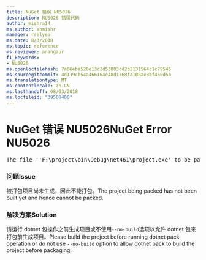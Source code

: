 ```yaml
---
title: NuGet 错误 NU5026
description: NU5026 错误代码
author: mishra14
ms.author: anmishr
manager: rrelyea
ms.date: 8/3/2018
ms.topic: reference
ms.reviewer: anangaur
f1_keywords:
- NU5026
ms.openlocfilehash: 7a66eba520e13c2d53803cd2b2131564c1c79545
ms.sourcegitcommit: 4d139cb54a46616ae48d1768fa108ae3bf450d5b
ms.translationtype: MT
ms.contentlocale: zh-CN
ms.lasthandoff: 08/03/2018
ms.locfileid: "39508400"
---
```

# <a name="nuget-error-nu5026"></a><span data-ttu-id="901a6-103">NuGet 错误 NU5026</span><span class="sxs-lookup"><span data-stu-id="901a6-103">NuGet Error NU5026</span></span>
<pre>The file ''F:\project\bin\Debug\net461\project.exe' to be packed was not found on disk.</pre>

### <a name="issue"></a><span data-ttu-id="901a6-104">问题</span><span class="sxs-lookup"><span data-stu-id="901a6-104">Issue</span></span>

<span data-ttu-id="901a6-105">被打包项目尚未生成，因此不能打包。</span><span class="sxs-lookup"><span data-stu-id="901a6-105">The project being packed has not been built yet and hence cannot be packed.</span></span>


### <a name="solution"></a><span data-ttu-id="901a6-106">解决方案</span><span class="sxs-lookup"><span data-stu-id="901a6-106">Solution</span></span>

<span data-ttu-id="901a6-107">请运行 dotnet 包操作之前生成项目或不使用`--no-build`选项以允许 dotnet 包来打包前生成项目。</span><span class="sxs-lookup"><span data-stu-id="901a6-107">Please build the project before running dotnet pack operation or do not use `--no-build` option to allow dotnet pack to build the project before packaging.</span></span>

